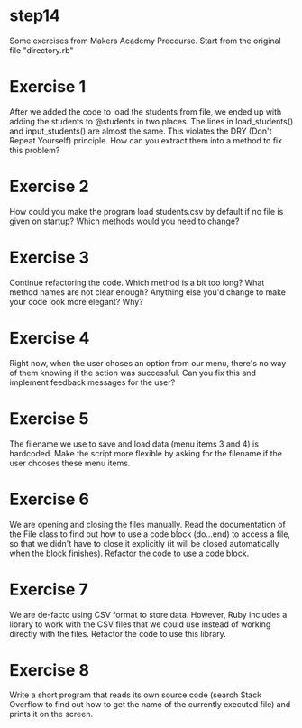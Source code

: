 # step14
Some exercises from Makers Academy Precourse. Start from the original file "directory.rb"
# Exercise 1
After we added the code to load the students from file, we ended up with adding the students to @students in two places. The lines in load_students() and input_students() are almost the same. This violates the DRY (Don't Repeat Yourself) principle. How can you extract them into a method to fix this problem?
# Exercise 2
How could you make the program load students.csv by default if no file is given on startup? Which methods would you need to change?
# Exercise 3
Continue refactoring the code. Which method is a bit too long? What method names are not clear enough? Anything else you'd change to make your code look more elegant? Why?
# Exercise 4
Right now, when the user choses an option from our menu, there's no way of them knowing if the action was successful. Can you fix this and implement feedback messages for the user?
# Exercise 5
The filename we use to save and load data (menu items 3 and 4) is hardcoded. Make the script more flexible by asking for the filename if the user chooses these menu items.
# Exercise 6
We are opening and closing the files manually. Read the documentation of the File class to find out how to use a code block (do...end) to access a file, so that we didn't have to close it explicitly (it will be closed automatically when the block finishes). Refactor the code to use a code block.
# Exercise 7
We are de-facto using CSV format to store data. However, Ruby includes a library to work with the CSV files that we could use instead of working directly with the files. Refactor the code to use this library.
# Exercise 8
Write a short program that reads its own source code (search Stack Overflow to find out how to get the name of the currently executed file) and prints it on the screen.